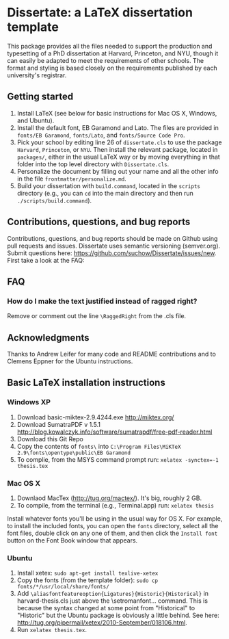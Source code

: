 # Dissertate: a LaTeX dissertation template

This package provides all the files needed to support the production and typesetting of a PhD dissertation at Harvard, Princeton, and NYU, though it can easily be adapted to meet the requirements of other schools. The format and styling is based closely on the requirements published by each university's registrar.


## Getting started
1. Install LaTeX (see below for basic instructions for Mac OS X, Windows, and Ubuntu).
1. Install the default font, EB Garamond and Lato. The files are provided in `fonts/EB Garamond`, `fonts/Lato`, and `fonts/Source Code Pro`.
2. Pick your school by editing line 26 of `dissertate.cls` to use the package `Harvard`, `Princeton`, or `NYU`. Then install the relevant package, located in `packages/`, either in the usual LaTeX way or by moving everything in that folder into the top level directory with `Dissertate.cls`.
3. Personalize the document by filling out your name and all the other info in the file `frontmatter/personalize.md`.
4. Build your dissertation with `build.command`, located in the `scripts` directory (e.g., you can `cd` into the main directory and then run `./scripts/build.command`).


## Contributions, questions, and bug reports
Contributions, questions, and bug reports should be made on Github using pull requests and issues. Dissertate uses semantic versioning (semver.org). Submit questions here: https://github.com/suchow/Dissertate/issues/new. First take a look at the FAQ:

## FAQ

### How do I make the text justified instead of ragged right?
Remove or comment out the line `\RaggedRight` from the .cls file.

## Acknowledgments
Thanks to Andrew Leifer for many code and README contributions and to Clemens Eppner for the Ubuntu instructions.

## Basic LaTeX installation instructions

### Windows XP ###
1. Download basic-miktex-2.9.4244.exe  http://miktex.org/
2. Download SumatraPDF v 1.5.1 http://blog.kowalczyk.info/software/sumatrapdf/free-pdf-reader.html
3. Download this Git Repo
4. Copy the contents of `fonts\` into
`C:\Program Files\MiKTeX 2.9\fonts\opentype\public\EB Garamond`
5. To complie, from the MSYS command prompt run:
`xelatex -synctex=-1 thesis.tex`

### Mac OS X ###
1. Downlaod MacTex (http://tug.org/mactex/). It's big, roughly 2 GB.
2. To compile, from the terminal (e.g., Terminal.app) run: `xelatex thesis`

Install whatever fonts you'll be using in the usual way for OS X. For example, to install the included fonts, you can open the `fonts` directory, select all the font files, double click on any one of them, and then click the `Install font` button on the Font Book window that appears.

### Ubuntu ###
1. Install xetex: `sudo apt-get install texlive-xetex`
2. Copy the fonts (from the template folder): `sudo cp fonts/*/usr/local/share/fonts/`
3. Add `\aliasfontfeatureoption{Ligatures}{Historic}{Historical}` in harvard-thesis.cls just above the \setromanfont... command. This is because the syntax changed at some point from "Historical" to "Historic" but the Ubuntu package is obviously a little behind. See here: http://tug.org/pipermail/xetex/2010-September/018106.html.
4. Run `xelatex thesis.tex`.
